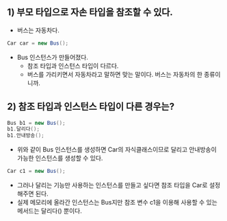 ## 1) 부모 타입으로 자손 타입을 참조할 수 있다.
- 버스는 자동차다.
```Java
Car car = new Bus();
```
- Bus 인스턴스가 만들어졌다.
	- 참조 타입과 인스턴스 타입이 다르다.
	- 버스를 가리키면서 자동차라고 말하면 맞는 말이다. 버스는 자동차의 한 종류이니까.

## 2) 참조 타입과 인스턴스 타입이 다른 경우는?
```Java
Bus b1 = new Bus();
b1.달리다();
b1.안내방송();
```
- 위와 같이 Bus 인스턴스를 생성하면 Car의 자식클래스이므로 달리고 안내방송이 가능한 인스턴스를 생성할 수 있다.
```Java
Car c1 = new Bus();
```
- 그러나 달리는 기능만 사용하는 인스턴스를 만들고 싶다면 참조 타입을 Car로 설정해주면 된다.
- 실제 메모리에 올라간 인스턴스는 Bus지만 참조 변수 c1을 이용해 사용할 수 있는 메서드는 달리다() 뿐이다.